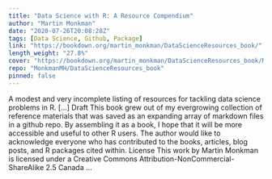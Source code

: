 ```yaml
---
title: "Data Science with R: A Resource Compendium"
author: "Martin Monkman"
date: "2020-07-26T20:08:28Z"
tags: [Data Science, Github, Package]
link: "https://bookdown.org/martin_monkman/DataScienceResources_book/"
length_weight: "27.8%"
cover: "https://bookdown.org/martin_monkman/DataScienceResources_book/Moralia_in_Job_MS_dragonslayer.jpg"
repo: "MonkmanMH/DataScienceResources_book"
pinned: false
---
```


A modest and very incomplete listing of resources for tackling data science problems in R. [...] Draft This book grew out of my evergrowing collection of reference materials that was saved as an expanding array of markdown files in a github repo. By assembling it as a book, I hope that it will be more accessible and useful to other R users. The author would like to acknowledge everyone who has contributed to the books, articles, blog posts, and R packages cited within. License This work by Martin Monkman is licensed under a Creative Commons Attribution-NonCommercial-ShareAlike 2.5 Canada ...
